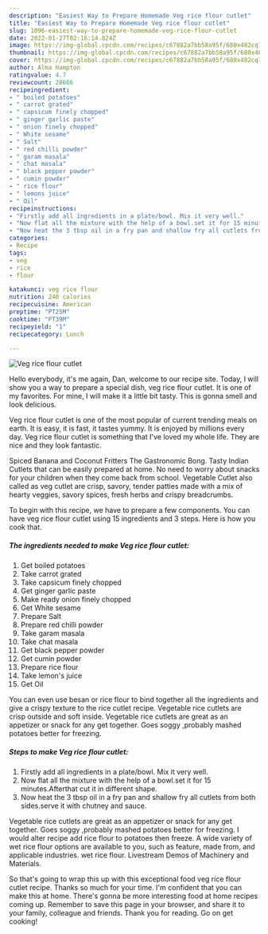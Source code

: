 ```yaml
---
description: "Easiest Way to Prepare Homemade Veg rice flour cutlet"
title: "Easiest Way to Prepare Homemade Veg rice flour cutlet"
slug: 1096-easiest-way-to-prepare-homemade-veg-rice-flour-cutlet
date: 2022-01-27T02:16:14.824Z
image: https://img-global.cpcdn.com/recipes/c67882a7bb58a95f/680x482cq70/veg-rice-flour-cutlet-recipe-main-photo.jpg
thumbnail: https://img-global.cpcdn.com/recipes/c67882a7bb58a95f/680x482cq70/veg-rice-flour-cutlet-recipe-main-photo.jpg
cover: https://img-global.cpcdn.com/recipes/c67882a7bb58a95f/680x482cq70/veg-rice-flour-cutlet-recipe-main-photo.jpg
author: Alma Hampton
ratingvalue: 4.7
reviewcount: 28666
recipeingredient:
- " boiled potatoes"
- " carrot grated"
- " capsicum finely chopped"
- " ginger garlic paste"
- " onion finely chopped"
- " White sesame"
- " Salt"
- " red chilli powder"
- " garam masala"
- " chat masala"
- " black pepper powder"
- " cumin powder"
- " rice flour"
- " lemons juice"
- " Oil"
recipeinstructions:
- "Firstly add all ingredients in a plate/bowl. Mix it very well."
- "Now flat all the mixture with the help of a bowl.set it for 15 minutes.Afterthat cut it in different shape."
- "Now heat the 3 tbsp oil in a fry pan and shallow fry all cutlets from both sides.serve it with chutney and sauce."
categories:
- Recipe
tags:
- veg
- rice
- flour

katakunci: veg rice flour 
nutrition: 240 calories
recipecuisine: American
preptime: "PT25M"
cooktime: "PT39M"
recipeyield: "1"
recipecategory: Lunch

---
```



![Veg rice flour cutlet](https://img-global.cpcdn.com/recipes/c67882a7bb58a95f/680x482cq70/veg-rice-flour-cutlet-recipe-main-photo.jpg)

Hello everybody, it's me again, Dan, welcome to our recipe site. Today, I will show you a way to prepare a special dish, veg rice flour cutlet. It is one of my favorites. For mine, I will make it a little bit tasty. This is gonna smell and look delicious.

Veg rice flour cutlet is one of the most popular of current trending meals on earth. It is easy, it is fast, it tastes yummy. It is enjoyed by millions every day. Veg rice flour cutlet is something that I've loved my whole life. They are nice and they look fantastic.

Spiced Banana and Coconut Fritters The Gastronomic Bong. Tasty Indian Cutlets that can be easily prepared at home. No need to worry about snacks for your children when they come back from school. Vegetable Cutlet also called as veg cutlet are crisp, savory, tender patties made with a mix of hearty veggies, savory spices, fresh herbs and crispy breadcrumbs.


To begin with this recipe, we have to prepare a few components. You can have veg rice flour cutlet using 15 ingredients and 3 steps. Here is how you cook that.

<!--inarticleads1-->

##### The ingredients needed to make Veg rice flour cutlet:

1. Get  boiled potatoes
1. Take  carrot grated
1. Take  capsicum finely chopped
1. Get  ginger garlic paste
1. Make ready  onion finely chopped
1. Get  White sesame
1. Prepare  Salt
1. Prepare  red chilli powder
1. Take  garam masala
1. Take  chat masala
1. Get  black pepper powder
1. Get  cumin powder
1. Prepare  rice flour
1. Take  lemon&#39;s juice
1. Get  Oil


You can even use besan or rice flour to bind together all the ingredients and give a crispy texture to the rice cutlet recipe. Vegetable rice cutlets are crisp outside and soft inside. Vegetable rice cutlets are great as an appetizer or snack for any get together. Goes soggy ,probably mashed potatoes better for freezing. 

<!--inarticleads2-->

##### Steps to make Veg rice flour cutlet:

1. Firstly add all ingredients in a plate/bowl. Mix it very well.
1. Now flat all the mixture with the help of a bowl.set it for 15 minutes.Afterthat cut it in different shape.
1. Now heat the 3 tbsp oil in a fry pan and shallow fry all cutlets from both sides.serve it with chutney and sauce.


Vegetable rice cutlets are great as an appetizer or snack for any get together. Goes soggy ,probably mashed potatoes better for freezing. I would alter recipe add rice flour to potatoes then freeze. A wide variety of wet rice flour options are available to you, such as feature, made from, and applicable industries. wet rice flour. Livestream Demos of Machinery and Materials. 

So that's going to wrap this up with this exceptional food veg rice flour cutlet recipe. Thanks so much for your time. I'm confident that you can make this at home. There's gonna be more interesting food at home recipes coming up. Remember to save this page in your browser, and share it to your family, colleague and friends. Thank you for reading. Go on get cooking!
